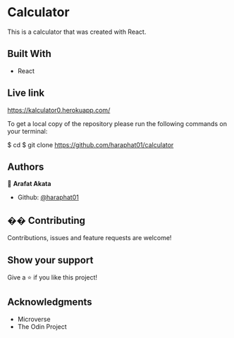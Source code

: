 # Calculator
This is a calculator that was created with React.

## Built With

- React

## Live link
https://kalculator0.herokuapp.com/

To get a local copy of the repository please run the following commands on your terminal:

$ cd <folder>
$ git clone https://github.com/haraphat01/calculator

## Authors

👤 **Arafat Akata**

- Github: [ @haraphat01](https://github.com/haraphat01)


## �� Contributing

Contributions, issues and feature requests are welcome!

## Show your support

Give a ⭐️ if you like this project!

## Acknowledgments

- Microverse
- The Odin Project
